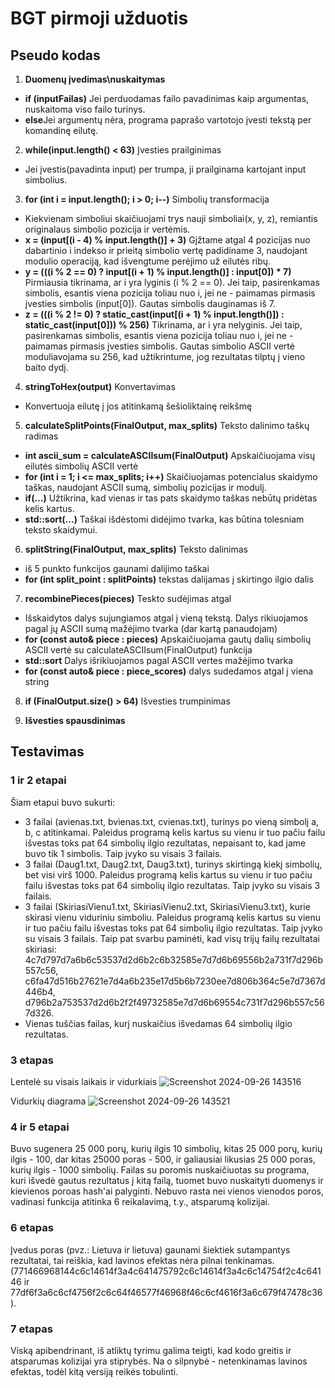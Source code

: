 # BGT pirmoji užduotis

## Pseudo kodas

1. **Duomenų įvedimas\nuskaitymas**
  - **if (inputFailas)** Jei perduodamas failo pavadinimas kaip argumentas, nuskaitoma viso failo turinys.
  - **else**Jei argumentų nėra, programa paprašo vartotojo įvesti tekstą per komandinę eilutę.
    
2.  **while(input.length() < 63)** Įvesties prailginimas
  - Jei įvestis(pavadinta input) per trumpa, ji prailginama kartojant input simbolius.
    
3. **for (int i = input.length(); i > 0; i--)** Simbolių transformacija
  - Kiekvienam simboliui skaičiuojami trys nauji simboliai(x, y, z), remiantis originalaus simbolio pozicija ir vertėmis.
  - **x = (input[(i - 4) % input.length()] + 3)**
    Gįžtame atgal 4 pozicijas nuo dabartinio i indekso ir prieitą simbolio vertę padidiname 3, naudojant modulio operaciją, kad išvengtume perėjimo už eilutės ribų.
  - **y = (((i % 2 == 0) ? input[(i + 1) % input.length()] : input[0]) * 7)**
    Pirmiausia tikrinama, ar i yra lyginis (i % 2 == 0). Jei taip, pasirenkamas simbolis, esantis viena pozicija toliau nuo i, jei ne - paimamas pirmasis įvesties simbolis (input[0]).
    Gautas simbolis dauginamas iš 7.
  - **z = (((i % 2 != 0) ? static_cast<int>(input[(i + 1) % input.length()]) : static_cast<int>(input[0])) % 256)**
    Tikrinama, ar i yra nelyginis. Jei taip, pasirenkamas simbolis, esantis viena pozicija toliau nuo i, jei ne - paimamas pirmasis įvesties simbolis.
    Gautas simbolio ASCII vertė moduliavojama su 256, kad užtikrintume, jog rezultatas tilptų į vieno baito dydį.
    
4. **stringToHex(output)** Konvertavimas
  - Konvertuoja eilutę į jos atitinkamą šešioliktainę reikšmę
    
5. **calculateSplitPoints(FinalOutput, max_splits)** Teksto dalinimo taškų radimas
  - **int ascii_sum = calculateASCIIsum(FinalOutput)** Apskaičiuojama visų eilutės simbolių ASCII vertė
  - **for (int i = 1; i <= max_splits; i++)** Skaičiuojamas potencialus skaidymo taškas, naudojant ASCII sumą, simbolių pozicijas ir modulį.
  - **if(...)**  Užtikrina, kad vienas ir tas pats skaidymo taškas nebūtų pridėtas kelis kartus.
  - **std::sort(...)**  Taškai išdėstomi didėjimo tvarka, kas būtina tolesniam teksto skaidymui.
    
6. **splitString(FinalOutput, max_splits)** Teksto dalinimas
  - iš 5 punkto funkcijos gaunami dalijimo taškai
  - **for (int split_point : splitPoints)** tekstas dalijamas į skirtingo ilgio dalis
    
7. **recombinePieces(pieces)** Teskto sudėjimas atgal
  - Išskaidytos dalys sujungiamos atgal į vieną tekstą. Dalys rikiuojamos pagal jų ASCII sumą mažėjimo tvarka (dar kartą panaudojam)
  - **for (const auto& piece : pieces)** Apskaičiuojama gautų dalių simbolių ASCII vertė su calculateASCIIsum(FinalOutput) funkcija
  - **std::sort** Dalys išrikiuojamos pagal ASCII vertes mažėjimo tvarka
  - **for (const auto& piece : piece_scores)** dalys sudedamos atgal į viena string
    
8. **if (FinalOutput.size() > 64)** Išvesties trumpinimas
    
9. **Išvesties spausdinimas**

## Testavimas

  ### 1 ir 2 etapai
  Šiam etapui buvo sukurti:
  - 3 failai (avienas.txt, bvienas.txt, cvienas.txt), turinys po vieną simbolį a, b, c atitinkamai. Paleidus programą kelis kartus su vienu ir tuo pačiu failu išvestas toks pat 64 simbolių ilgio rezultatas, nepaisant to, kad jame buvo tik 1 simbolis. Taip įvyko su visais 3 failais.
  - 3 failai (Daug1.txt, Daug2.txt, Daug3.txt), turinys skirtingą kiekį simbolių, bet visi virš 1000. Paleidus programą kelis kartus su vienu ir tuo pačiu failu išvestas toks pat 64 simbolių ilgio rezultatas. Taip įvyko su visais 3 failais.
  - 3 failai (SkiriasiVienu1.txt, SkiriasiVienu2.txt, SkiriasiVienu3.txt), kurie skirasi vienu viduriniu simboliu. Paleidus programą kelis kartus su vienu ir tuo pačiu failu išvestas toks pat 64 simbolių ilgio rezultatas. Taip įvyko su visais 3 failais. Taip pat svarbu paminėti, kad visų trijų failų         rezultatai skiriasi: 4c7d797d7a6b6c53537d2d6b2c6b32585e7d7d6b69556b2a731f7d296b557c56, c6fa47d516b27621e7d4a6b235e17d5b6b7230ee7d806b364c5e7d7367d446b4, d796b2a753537d2d6b2f2f49732585e7d7d6b69554c731f7d296b557c567d326.
  - Vienas tuščias failas, kurį nuskaičius išvedamas 64 simbolių ilgio rezultatas.
  
  ### 3 etapas

  Lentelė su visais laikais ir vidurkiais
  ![Screenshot 2024-09-26 143516](https://github.com/user-attachments/assets/7229d8d2-40cc-4877-bc72-274dd26987ad) 

  Vidurkių diagrama 
  ![Screenshot 2024-09-26 143521](https://github.com/user-attachments/assets/29f8dff1-4091-43f6-8c1a-d73328d84c80) 

  
  ### 4 ir 5 etapai
  Buvo sugenera 25 000 porų, kurių ilgis 10 simbolių, kitas 25 000 porų, kurių ilgis - 100, dar kitas 25000 poras - 500, ir galiausiai likusias 25 000 poras, kurių ilgis - 1000 simbolių. Failas su poromis nuskaičiuotas su programa, kuri išvedė gautus rezultatus į kitą failą, tuomet buvo nuskaityti duomenys ir kievienos poroas hash'ai palyginti. Nebuvo rasta nei vienos vienodos poros, vadinasi funkcija atitinka 6 reikalavimą, t.y., atsparumą kolizijai.
  
  ### 6 etapas
Įvedus poras (pvz.: Lietuva ir lietuva) gaunami šiektiek sutampantys rezultatai, tai reiškia, kad lavinos efektas nėra pilnai tenkinamas. (771466968144c6c14614f3a4c641475792c6c14614f3a4c6c14754f2c4c64146 ir 77df6f3a6c6cf4756f2c6c64f46577f46968f46c6cf4616f3a6c679f47478c36). 
  
  ### 7 etapas
Viską apibendrinant, iš atliktų tyrimu galima teigti, kad kodo greitis ir atsparumas kolizijai yra stiprybės. Na o silpnybė - netenkinamas lavinos efektas, todėl kitą versiją reikės tobulinti.
